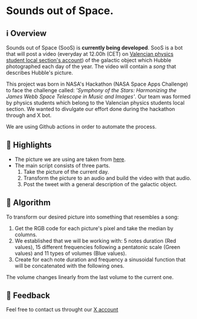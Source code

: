 # Sounds out of Space.

## ℹ️ Overview

Sounds out of Space (SooS) is **currently being developed**. SooS is a bot that will post a video (everyday at 12.00h (CET) on [Valencian physics student local section's account](https://x.com/EstRSEF_UV)) of the galactic object which Hubble photographed each day of the year. The video will contain a *song* that describes Hubble's picture.

This project was born in NASA's Hackathon (NASA Space Apps Challenge) to face the challenge called: *'Symphony of the Stars: Harmonizing the James Webb Space Telescope in Music and Images'*. Our team was formed by physics students which belong to the Valencian physics students local section. We wanted to divulgate our effort done during the hackathon through and X bot.

We are using Github actions in order to automate the process.


## 🌟 Highlights

- The picture we are using are taken from [here](https://science.nasa.gov/mission/hubble/multimedia/what-did-hubble-see-on-your-birthday/).
- The main script consists of three parts.
  1. Take the picture of the current day.
  2. Transform the picture to an audio and build the video with that audio.
  3. Post the tweet with a general description of the galactic object.


## 🚀 Algorithm
To transform our desired picture into something that resembles a song:
1. Get the RGB code for each picture's pixel and take the median by columns.
2. We established that we will be working with: 5 notes duration (Red values), 15 different frequencies following a pentatonic scale (Green values) and 11 types of volumes (Blue values).
3. Create for each note duration and frequency a sinusoidal function that will be concatenated with the following ones.

The volume changes linearly from the last volume to the current one.


## 💭 Feedback 
Feel free to contact us throught our [X account]((https://x.com/EstRSEF_UV))

